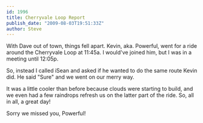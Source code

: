 ```yaml
---
id: 1996
title: Cherryvale Loop Report
publish_date: "2009-08-03T19:51:33Z"
author: Steve
---
```

With Dave out of town, things fell apart. Kevin, aka. Powerful, went for a ride around the Cherryvale Loop at 11:45a. I would've joined him, but I was in a meeting until 12:05p.

So, instead I called iSean and asked if he wanted to do the same route Kevin did. He said "Sure" and we went on our merry way.

It was a little cooler than before because clouds were starting to build, and we even had a few raindrops refresh us on the latter part of the ride. So, all in all, a great day!

Sorry we missed you, Powerful!
